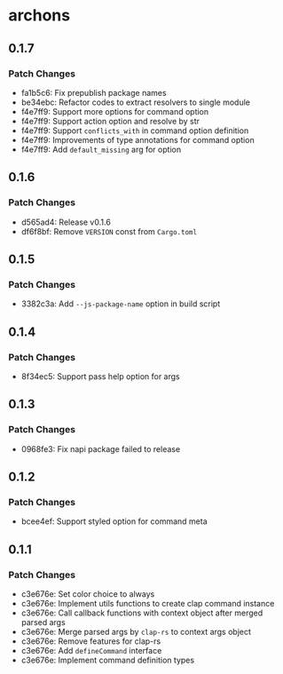 # archons

## 0.1.7

### Patch Changes

- fa1b5c6: Fix prepublish package names
- be34ebc: Refactor codes to extract resolvers to single module
- f4e7ff9: Support more options for command option
- f4e7ff9: Support action option and resolve by str
- f4e7ff9: Support `conflicts_with` in command option definition
- f4e7ff9: Improvements of type annotations for command option
- f4e7ff9: Add `default_missing` arg for option

## 0.1.6

### Patch Changes

- d565ad4: Release v0.1.6
- df6f8bf: Remove `VERSION` const from `Cargo.toml`

## 0.1.5

### Patch Changes

- 3382c3a: Add `--js-package-name` option in build script

## 0.1.4

### Patch Changes

- 8f34ec5: Support pass help option for args

## 0.1.3

### Patch Changes

- 0968fe3: Fix napi package failed to release

## 0.1.2

### Patch Changes

- bcee4ef: Support styled option for command meta

## 0.1.1

### Patch Changes

- c3e676e: Set color choice to always
- c3e676e: Implement utils functions to create clap command instance
- c3e676e: Call callback functions with context object after merged parsed args
- c3e676e: Merge parsed args by `clap-rs` to context args object
- c3e676e: Remove features for clap-rs
- c3e676e: Add `defineCommand` interface
- c3e676e: Implement command definition types
